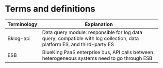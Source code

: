 # Terms and definitions

| Terminology | Explanation |
| ---------- | -------------------------------------------------------- |
| Bklog-api | Data query module: responsible for log data query, compatible with log collection, data platform ES, and third-party ES |
| ESB | BlueKing PaaS enterprise bus, API calls between heterogeneous systems need to go through ESB |